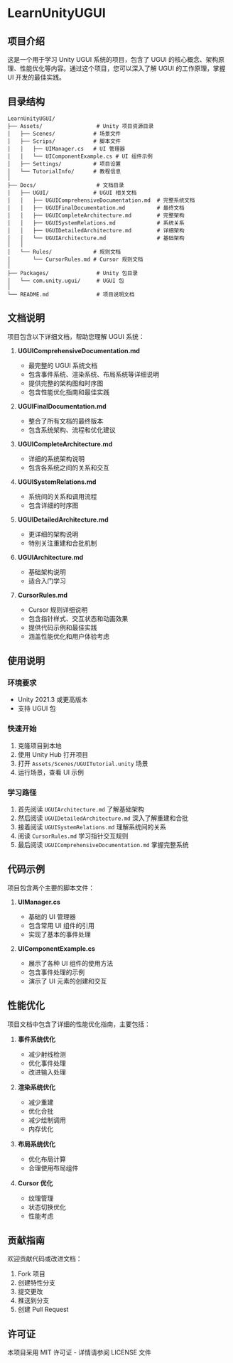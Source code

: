 # LearnUnityUGUI

## 项目介绍

这是一个用于学习 Unity UGUI 系统的项目，包含了 UGUI 的核心概念、架构原理、性能优化等内容。通过这个项目，您可以深入了解 UGUI 的工作原理，掌握 UI 开发的最佳实践。

## 目录结构

```
LearnUnityUGUI/
├── Assets/                 # Unity 项目资源目录
│   ├── Scenes/            # 场景文件
│   ├── Scrips/            # 脚本文件
│   │   ├── UIManager.cs   # UI 管理器
│   │   └── UIComponentExample.cs # UI 组件示例
│   ├── Settings/          # 项目设置
│   └── TutorialInfo/      # 教程信息
│
├── Docs/                   # 文档目录
│   ├── UGUI/              # UGUI 相关文档
│   │   ├── UGUIComprehensiveDocumentation.md  # 完整系统文档
│   │   ├── UGUIFinalDocumentation.md          # 最终文档
│   │   ├── UGUICompleteArchitecture.md        # 完整架构
│   │   ├── UGUISystemRelations.md             # 系统关系
│   │   ├── UGUIDetailedArchitecture.md        # 详细架构
│   │   └── UGUIArchitecture.md                # 基础架构
│   │
│   └── Rules/             # 规则文档
│       └── CursorRules.md # Cursor 规则文档
│
├── Packages/               # Unity 包目录
│   └── com.unity.ugui/     # UGUI 包
│
└── README.md               # 项目说明文档
```

## 文档说明

项目包含以下详细文档，帮助您理解 UGUI 系统：

1. **UGUIComprehensiveDocumentation.md**
   - 最完整的 UGUI 系统文档
   - 包含事件系统、渲染系统、布局系统等详细说明
   - 提供完整的架构图和时序图
   - 包含性能优化指南和最佳实践

2. **UGUIFinalDocumentation.md**
   - 整合了所有文档的最终版本
   - 包含系统架构、流程和优化建议

3. **UGUICompleteArchitecture.md**
   - 详细的系统架构说明
   - 包含各系统之间的关系和交互

4. **UGUISystemRelations.md**
   - 系统间的关系和调用流程
   - 包含详细的时序图

5. **UGUIDetailedArchitecture.md**
   - 更详细的架构说明
   - 特别关注重建和合批机制

6. **UGUIArchitecture.md**
   - 基础架构说明
   - 适合入门学习

7. **CursorRules.md**
   - Cursor 规则详细说明
   - 包含指针样式、交互状态和动画效果
   - 提供代码示例和最佳实践
   - 涵盖性能优化和用户体验考虑

## 使用说明

### 环境要求

- Unity 2021.3 或更高版本
- 支持 UGUI 包

### 快速开始

1. 克隆项目到本地
2. 使用 Unity Hub 打开项目
3. 打开 `Assets/Scenes/UGUITutorial.unity` 场景
4. 运行场景，查看 UI 示例

### 学习路径

1. 首先阅读 `UGUIArchitecture.md` 了解基础架构
2. 然后阅读 `UGUIDetailedArchitecture.md` 深入了解重建和合批
3. 接着阅读 `UGUISystemRelations.md` 理解系统间的关系
4. 阅读 `CursorRules.md` 学习指针交互规则
5. 最后阅读 `UGUIComprehensiveDocumentation.md` 掌握完整系统

## 代码示例

项目包含两个主要的脚本文件：

1. **UIManager.cs**
   - 基础的 UI 管理器
   - 包含常用 UI 组件的引用
   - 实现了基本的事件处理

2. **UIComponentExample.cs**
   - 展示了各种 UI 组件的使用方法
   - 包含事件处理的示例
   - 演示了 UI 元素的创建和交互

## 性能优化

项目文档中包含了详细的性能优化指南，主要包括：

1. **事件系统优化**
   - 减少射线检测
   - 优化事件处理
   - 改进输入处理

2. **渲染系统优化**
   - 减少重建
   - 优化合批
   - 减少绘制调用
   - 内存优化

3. **布局系统优化**
   - 优化布局计算
   - 合理使用布局组件

4. **Cursor 优化**
   - 纹理管理
   - 状态切换优化
   - 性能考虑

## 贡献指南

欢迎贡献代码或改进文档：

1. Fork 项目
2. 创建特性分支
3. 提交更改
4. 推送到分支
5. 创建 Pull Request

## 许可证

本项目采用 MIT 许可证 - 详情请参阅 LICENSE 文件
